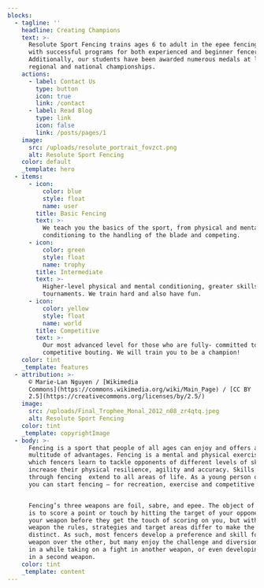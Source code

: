 ```yaml
---
blocks:
  - tagline: ''
    headline: Creating Champions
    text: >-
      Resolute Sport Fencing trains ages 6 to adult in the epee fencing weapon
      with successful programs for both experienced and beginner fencers.
      Additionally, our students have been awarded numerous medals at local,
      regional and national championships.
    actions:
      - label: Contact Us
        type: button
        icon: true
        link: /contact
      - label: Read Blog
        type: link
        icon: false
        link: /posts/pages/1
    image:
      src: /uploads/resolute_portrait_fovzct.png
      alt: Resolute Sport Fencing
    color: default
    _template: hero
  - items:
      - icon:
          color: blue
          style: float
          name: user
        title: Basic Fencing
        text: >-
          We teach you the basics of the sport, from physical and mental
          conditioning to the handling of the blade and competing.
      - icon:
          color: green
          style: float
          name: trophy
        title: Intermediate
        text: >-
          Higher-level physical and mental conditioning, greater skills and some
          tournaments. We train hard and also have fun.
      - icon:
          color: yellow
          style: float
          name: world
        title: Competitive
        text: >-
          Our most advanced level for those who are fully- committed to
          competitive bouting. We will train you to be a champion!
    color: tint
    _template: features
  - attribution: >-
      © Marie-Lan Nguyen / [Wikimedia
      Commons](https://commons.wikimedia.org/wiki/Main_Page) / [CC BY
      2.5](https://creativecommons.org/licenses/by/2.5/)
    image:
      src: /uploads/Final_Trophee_Monal_2012_n08_zr4qtq.jpeg
      alt: Resolute Sport Fencing
    color: tint
    _template: copyrightImage
  - body: >-
      Fencing is a sport that people of all ages can enjoy and offers a
      multitude of advantages. Fencing is a mental and physical exercise in
      which fencers learn to tackle opponents of different levels of skills and
      increase their physical resilience, agility and accuracy. Skills gained
      through fencing  extend to all areas of life. As a young person or adult,
      you can start fencing – for recreation, exercise and competitive practice.


      Fencing’s three weapons are foil, sabre, and epee. The object of fencing
      is to score a point or touch by hitting the target of your opponent with
      your weapon before they get the touch of scoring on you, but with each
      weapon the rules, strategies and target areas differ to make the games
      distinct. As such, most fencers develop a preference and skill for one
      weapon over the other, but many enjoy the challenge and diversion of once
      in a while taking on a fight in another weapon, or even developing skills
      in a second weapon.
    color: tint
    _template: content
---
```


